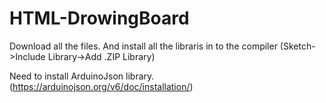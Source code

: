 # HTML-DrowingBoard
Download all the files. And install all the libraris in to the compiler (Sketch->Include Library->Add .ZIP Library)

Need to install ArduinoJson library. (https://arduinojson.org/v6/doc/installation/)


